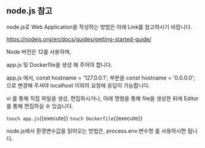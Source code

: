 ## node.js 참고

node.js로 Web Application을 작성하는 방법은 아래 Link를 참고하시기 바랍니다.

https://nodejs.org/en/docs/guides/getting-started-guide/

Node 버전은 12를 사용하며,

app.js 및 Dockerfile을 생성 해 주어야 합니다.

app.js 에서, const hostname = '127.0.0.1'; 부분을 const hostname = '0.0.0.0'; 으로 변경해 주셔야 localhost 이외의 요청에 응답이 가능합니다.

vi 를 통해 직접 파일을 생성, 편집하시거나, 아래 명령을 통해 file을 생성한 뒤에 Editor를 통해 편집하실 수 있습니다.

`touch app.js`{{execute}}
`touch Dockerfile`{{execute}}

node.js에서 환경변수값을 읽어오는 방법은, process.env.변수명 를 사용하시면 됩니다.
